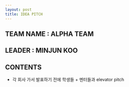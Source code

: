 ```yaml
---
layout: post
title: IDEA PITCH
---
```


## TEAM NAME : ALPHA TEAM
## LEADER : MINJUN KOO

## CONTENTS
 - 각 회사 가서 발표하기 전에 학생들 + 멘터들과 elevator pitch

